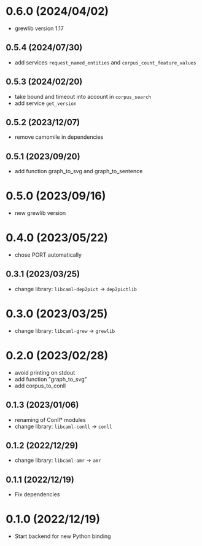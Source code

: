 # 0.6.0 (2024/04/02)
  - grewlib version 1.17

## 0.5.4 (2024/07/30)
  - add services `request_named_entities` and `corpus_count_feature_values`

## 0.5.3 (2024/02/20)
  - take bound and timeout into account in `corpus_search`
  - add service `get_version`

## 0.5.2 (2023/12/07)
  - remove camomile in dependencies

## 0.5.1 (2023/09/20)
  - add function graph_to_svg and graph_to_sentence

# 0.5.0 (2023/09/16)
  - new grewlib version

# 0.4.0 (2023/05/22)
  - chose PORT automatically

## 0.3.1 (2023/03/25)
  - change library: `libcaml-dep2pict` &rarr; `dep2pictlib`

# 0.3.0 (2023/03/25)
  - change library: `libcaml-grew` &rarr; `grewlib`

# 0.2.0 (2023/02/28)
  - avoid printing on stdout
  - add function "graph_to_svg"
  - add corpus_to_conll

## 0.1.3 (2023/01/06)
  - renaming of Conll* modules
  - change library: `libcaml-conll` &rarr; `conll`

## 0.1.2 (2022/12/29)
  - change library: `libcaml-amr` &rarr; `amr`

## 0.1.1 (2022/12/19)
  - Fix dependencies

# 0.1.0 (2022/12/19)
  - Start backend for new Python binding

